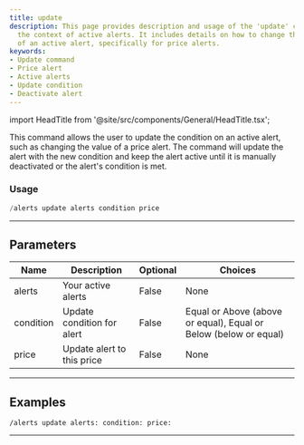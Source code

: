 ```yaml
---
title: update
description: This page provides description and usage of the 'update' command within
  the context of active alerts. It includes details on how to change the condition
  of an active alert, specifically for price alerts.
keywords:
- Update command
- Price alert
- Active alerts
- Update condition
- Deactivate alert
---
```


import HeadTitle from '@site/src/components/General/HeadTitle.tsx';

<HeadTitle title="update - Alerts - Discord - Reference | OpenBB Bot Docs" />

This command allows the user to update the condition on an active alert, such as changing the value of a price alert. The command will update the alert with the new condition and keep the alert active until it is manually deactivated or the alert's condition is met.

### Usage

```python wordwrap
/alerts update alerts condition price
```

---

## Parameters

| Name | Description | Optional | Choices |
| ---- | ----------- | -------- | ------- |
| alerts | Your active alerts | False | None |
| condition | Update condition for alert | False | Equal or Above (above or equal), Equal or Below (below or equal) |
| price | Update alert to this price | False | None |


---

## Examples

```
/alerts update alerts: condition: price:
```

---
